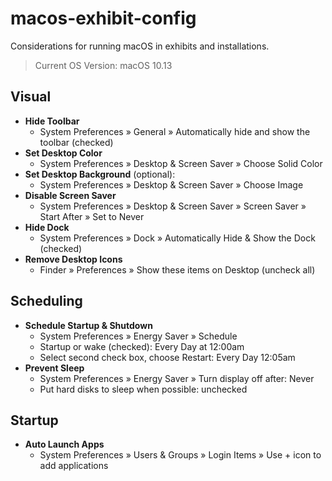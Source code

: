 # macos-exhibit-config
Considerations for running macOS in exhibits and installations. 

> Current OS Version: macOS 10.13

## Visual
  * __Hide Toolbar__
    * System Preferences » General » Automatically hide and show the toolbar (checked)
  * __Set Desktop Color__
    * System Preferences » Desktop & Screen Saver » Choose Solid Color
  * __Set Desktop Background__ (optional): 
    * System Preferences » Desktop & Screen Saver » Choose Image
  * __Disable Screen Saver__
    * System Preferences » Desktop & Screen Saver » Screen Saver » Start After » Set to Never
  * __Hide Dock__
    * System Preferences » Dock » Automatically Hide & Show the Dock (checked)
  * __Remove Desktop Icons__
    * Finder » Preferences » Show these items on Desktop (uncheck all)
 
## Scheduling
  * __Schedule Startup & Shutdown__
    * System Preferences » Energy Saver » Schedule
    * Startup or wake (checked): Every Day at 12:00am
    * Select second check box, choose Restart: Every Day 12:05am
  * __Prevent Sleep__
    * System Preferences » Energy Saver » Turn display off after: Never
    * Put hard disks to sleep when possible: unchecked
    
## Startup
  * __Auto Launch Apps__
    * System Preferences » Users & Groups » Login Items » Use + icon to add applications

